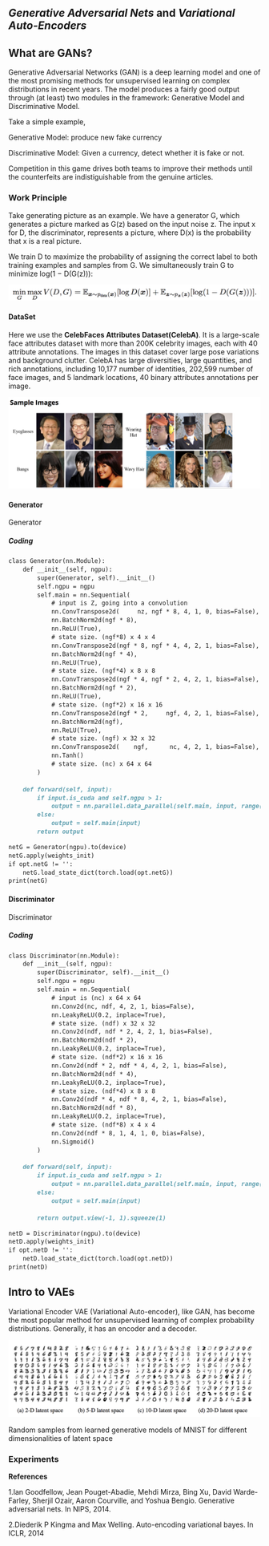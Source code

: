 ## _Generative Adversarial Nets_ and _Variational Auto-Encoders_



## What are GANs?

Generative Adversarial Networks (GAN) is a deep learning model and one of the most promising methods for unsupervised learning on complex distributions in recent years. The model produces a fairly good output through (at least) two modules in the framework: Generative Model and Discriminative Model.

Take a simple example,

Generative Model: produce new fake currency

Discriminative Model: Given a currency, detect whether it is fake or not.

Competition in this game drives both teams to improve their methods until the counterfeits are indistiguishable from the genuine
articles.

### Work Principle

Take generating picture as an example. We have a generator G, which generates a picture marked as G(z) based on the input noise z. The input x for D, the discriminator, represents a picture, where D(x) is the probability that x is a real picture.

We train D to maximize the probability of assigning the correct label to both training examples and samples from G. We simultaneously train G to minimize
log(1 − D(G(z))):

![image](formula1.png)

#### DataSet
Here we use the **CelebFaces Attributes Dataset(CelebA)**. It is a large-scale face attributes dataset with more than 200K celebrity images, each with 40 attribute annotations. The images in this dataset cover large pose variations and background clutter. CelebA has large diversities, large quantities, and rich annotations, including 10,177 number of identities, 202,599 number of face images, and 5 landmark locations, 40 binary attributes annotations per image.

![image](sampleimage.png)


#### Generator

Generator

##### Coding
```Markdown
class Generator(nn.Module):
    def __init__(self, ngpu):
        super(Generator, self).__init__()
        self.ngpu = ngpu
        self.main = nn.Sequential(
            # input is Z, going into a convolution
            nn.ConvTranspose2d(     nz, ngf * 8, 4, 1, 0, bias=False),
            nn.BatchNorm2d(ngf * 8),
            nn.ReLU(True),
            # state size. (ngf*8) x 4 x 4
            nn.ConvTranspose2d(ngf * 8, ngf * 4, 4, 2, 1, bias=False),
            nn.BatchNorm2d(ngf * 4),
            nn.ReLU(True),
            # state size. (ngf*4) x 8 x 8
            nn.ConvTranspose2d(ngf * 4, ngf * 2, 4, 2, 1, bias=False),
            nn.BatchNorm2d(ngf * 2),
            nn.ReLU(True),
            # state size. (ngf*2) x 16 x 16
            nn.ConvTranspose2d(ngf * 2,     ngf, 4, 2, 1, bias=False),
            nn.BatchNorm2d(ngf),
            nn.ReLU(True),
            # state size. (ngf) x 32 x 32
            nn.ConvTranspose2d(    ngf,      nc, 4, 2, 1, bias=False),
            nn.Tanh()
            # state size. (nc) x 64 x 64
        )

    def forward(self, input):
        if input.is_cuda and self.ngpu > 1:
            output = nn.parallel.data_parallel(self.main, input, range(self.ngpu))
        else:
            output = self.main(input)
        return output
```

```Markdown
netG = Generator(ngpu).to(device)
netG.apply(weights_init)
if opt.netG != '':
    netG.load_state_dict(torch.load(opt.netG))
print(netG)
```

#### Discriminator

Discriminator

##### Coding

```Markdown
class Discriminator(nn.Module):
    def __init__(self, ngpu):
        super(Discriminator, self).__init__()
        self.ngpu = ngpu
        self.main = nn.Sequential(
            # input is (nc) x 64 x 64
            nn.Conv2d(nc, ndf, 4, 2, 1, bias=False),
            nn.LeakyReLU(0.2, inplace=True),
            # state size. (ndf) x 32 x 32
            nn.Conv2d(ndf, ndf * 2, 4, 2, 1, bias=False),
            nn.BatchNorm2d(ndf * 2),
            nn.LeakyReLU(0.2, inplace=True),
            # state size. (ndf*2) x 16 x 16
            nn.Conv2d(ndf * 2, ndf * 4, 4, 2, 1, bias=False),
            nn.BatchNorm2d(ndf * 4),
            nn.LeakyReLU(0.2, inplace=True),
            # state size. (ndf*4) x 8 x 8
            nn.Conv2d(ndf * 4, ndf * 8, 4, 2, 1, bias=False),
            nn.BatchNorm2d(ndf * 8),
            nn.LeakyReLU(0.2, inplace=True),
            # state size. (ndf*8) x 4 x 4
            nn.Conv2d(ndf * 8, 1, 4, 1, 0, bias=False),
            nn.Sigmoid()
        )

    def forward(self, input):
        if input.is_cuda and self.ngpu > 1:
            output = nn.parallel.data_parallel(self.main, input, range(self.ngpu))
        else:
            output = self.main(input)

        return output.view(-1, 1).squeeze(1)
```

```Markdown        
netD = Discriminator(ngpu).to(device)
netD.apply(weights_init)
if opt.netD != '':
    netD.load_state_dict(torch.load(opt.netD))
print(netD)
```








## Intro to VAEs

Variational Encoder VAE (Variational Auto-encoder), like GAN, has become the most popular method for unsupervised learning of complex probability distributions.
Generally, it has an encoder and a decoder.





![image](pic1.png)

Random samples from learned generative models of MNIST for different dimensionalities
of latent space

### Experiments


**References**

1.Ian Goodfellow, Jean Pouget-Abadie, Mehdi Mirza, Bing Xu, David Warde-Farley, Sherjil Ozair, Aaron
Courville, and Yoshua Bengio. Generative adversarial nets. In NIPS, 2014.

2.Diederik P Kingma and Max Welling. Auto-encoding variational bayes. In ICLR, 2014

